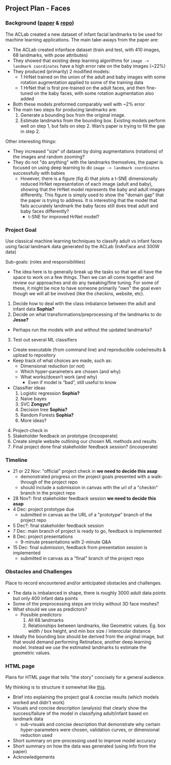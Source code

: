 
## Project Plan - Faces

### Background ([paper](https://arxiv.org/pdf/2110.08935.pdf) & [repo](https://github.com/ostadabbas/Infant-Facial-Landmark-Detection-and-Tracking))
The ACLab created a new dataset of infant facial landmarks to be used for machine learning applications. The main take-aways from the paper are:
* The ACLab created infanface dataset (train and test, with 410 images, 68 landmarks, with pose attributes)
* They showed that existing deep learning algorithms for `image -> landmark coordinates` have a high error rate on the baby images (~22%)
* They produced (primarily) 2 modified models: 
    * 1 HrNet trained on the union of the adult and baby images with some rotation augmentation applied to some of the training data
    * 1 HrNet that is first pre-trained on the adult faces, and then fine-tuned on the baby faces, with some rotation augmentation also added
* Both these models preformed comparably well with ~2% error
* The main two steps for producing landmarks are:
  1. Generate a bounding box from the original image.
  2. Estimate landmarks from the bounding box.
  Existing models perform well on step 1, but fails on step 2. Wan’s paper is trying to fill the gap in step 2.

Other interesting things:
* They increased "size" of dataset by doing augmentations (rotations) of the images and random zooming?
* They do not "do anything" with the landmarks themselves, the paper is focused on using deep learning to do `image -> landmark coordinates` successfully with babies
    * However, there is a figure (fig 4) that plots a t-SNE dimensionally reduced HrNet representation of each image (adult and baby), showing that the HrNet model represents the baby and adult images differently. This figure is simply used to show the "domain gap" that the paper is trying to address. It is interesting that the model that fails accurately landmark the baby faces still does treat adult and baby faces differently?
        * t-SNE for improved HrNet model?

### Project Goal
Use classical machine learning techniques to classify adult vs infant faces using facial landmark data generated by the ACLab (InAnFace and 300W data)

Sub-goals: (roles and responsibilities)
* The idea here is to generally break up the tasks so that we all have the space to work on a few things. Then we can all come together and review our approaches and do any tweaking/fine tuning. For some of these, it might be nice to have someone primarily "own" the goal even though we will all be involved (like the checkins, website, etc).

1. Decide how to deal with the class imbalance between the adult and infant data **Sophia?**
2. Decide on what transformations/preprocessing of the landmarks to do **Jesse?**
  * Perhaps run the models with and without the updated landmarks?
3. Test out several ML classifiers
  * Create executable (from command line) and reproducible code/results & upload to repository
  * Keep track of what choices are made, such as:
    * Dimensional reduction (or not) 
    * Which hyper-parameters are chosen (and why)
    * What works/doesn’t work (and why)
      * Even if model is “bad”, still useful to know
  * Classifier ideas
    1. Logistic regression **Sophia?**
    2. Naive bayes 
    3. SVC **Zongyu?**
    4. Decision tree **Sophia?**
    5. Random Forests **Sophia?**
    6. More ideas?
4. Project-check in 
5. Stakeholder feedback on prototype (incooperate)
6. Create simple website outlining our chosen ML methods and results 
7. Final project done final stakeholder feedback session? (incooperate)

### Timeline

* 21 or 22 Nov: "official" project check in **we need to decide this asap**
  * demonstrated progress on the project goals presented with a walk-through of the project repo
  * should include a submission in canvas with the url of a "checkin" branch in the project repo
* 28 Nov?: first stakeholder feedback session **we need to decide this asap**
* 4 Dec: project prototype due 
  * submitted in canvas as the URL of a "prototype" branch of the project repo
* 5 Dec?: final stakeholder feedback session
* 7 Dec: main branch of project is ready to go, feedback is implemented
* 8 Dec: project presentations
  * 9-minute presentations with 2-minute Q&A
* 15 Dec: final submission, feedback from presentation session is implemented
  * submitted in canvas as a "final" branch of the project repo


### Obstacles and Challenges
Place to record encountered and/or anticipated obstacles and challenges.

* The data is imbalanced in shape, there is roughly 3000 adult data points but only 400 infant data points
* Some of the preprocessing steps are tricky without 3D face meshes? 
* What should we use as predictors?
  * Possible predictors:
    1. All 68 landmarks 
    2. Relationships between landmarks, like Geometric values. Eg. box width / box height, and min box size / interocular distance
* Ideally the bounding box should be derived from the original image, but that would demand performing Retinaface, another deep learning model. Instead we use the estimated landmarks to estimate the geometric values.

### HTML page 
Plans for HTML page that tells "the story" concisely for a general audience.

My thinking is to structure it somewhat like [this](https://ds5010.github.io/vaccines/).
* Brief into explaining the project goal & concise results (which models worked and didn't work)
* Visuals and concise description (analysis) that clearly show the success/failure of the model in classifying adult/infant based on landmark data
  * sub-visuals and concise description that demonstrate why certain hyper-parameters were chosen, validation curves, or dimensional reduction used
* Short summary on pre-processing used to improve model accuracy
* Short summary on how the data was generated (using info from the paper)
* Acknowledgements


